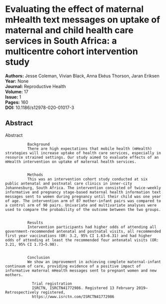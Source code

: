 # Evaluating the effect of maternal mHealth text messages on uptake of maternal and child health care services in South Africa: a multicentre cohort intervention study

**Authors:** Jesse Coleman, Vivian Black, Anna Ekéus Thorson, Jaran Eriksen  
**Year:** None  
**Journal:** Reproductive Health  
**Volume:** 17  
**Issue:** 1  
**Pages:** 160  
**DOI:** 10.1186/s12978-020-01017-3  

## Abstract
Abstract
            
              Background
              There are high expectations that mobile health (mHealth) strategies will increase uptake of health care services, especially in resource strained settings. Our study aimed to evaluate effects of an mHealth intervention on uptake of maternal health services.
            
            
              Methods
              This was an intervention cohort study conducted at six public antenatal and postnatal care clinics in inner-city Johannesburg, South Africa. The intervention consisted of twice-weekly informative and pregnancy stage-based maternal health information text messages sent to women during pregnancy until their child was one year of age. The intervention arm of 87 mother-infant pairs was compared to a control arm of 90 pairs. Univariate and multivariate analyses were used to compare the probability of the outcome between the two groups.
            
            
              Results
              Intervention participants had higher odds of attending all government-recommended antenatal and postnatal visits, all recommended first year vaccinations (OR: 3.2, 95% CI 1.63–6.31) and had higher odds of attending at least the recommended four antenatal visits (OR: 3.21, 95% CI 1.73–5.98).
            
            
              Conclusion
              We show an improvement in achieving complete maternal-infant continuum of care, providing evidence of a positive impact of informative maternal mHealth messages sent to pregnant women and new mothers.
              
                Trial registration
                ISRCTN, ISRCTN41772986. Registered 13 February 2019—Retrospectively registered,
                https://www.isrctn.com/ISRCTN41772986

